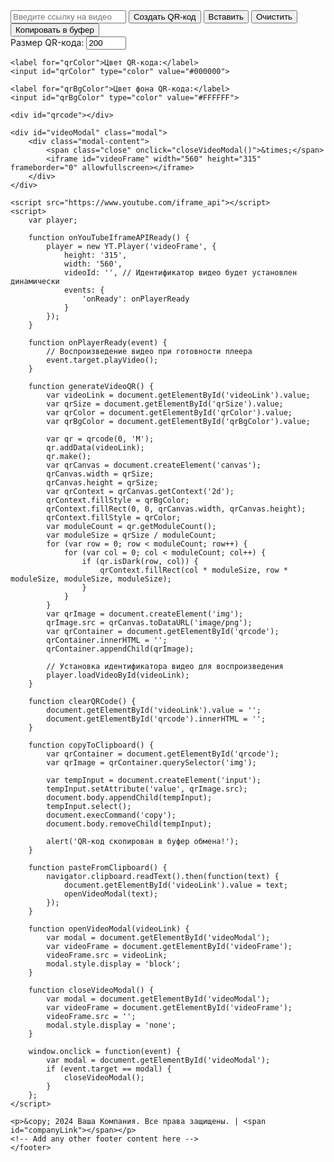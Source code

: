 
<!DOCTYPE html>
<html lang="en">
<head>
    <meta charset="UTF-8">
    <meta name="viewport" content="width=device-width, initial-scale=1.0">
    <link rel="stylesheet" type="text/css" href="styles.css">
    <title>Генератор QR-кода для видео</title>
    <script src="script.js"></script>
    <script src="https://cdnjs.cloudflare.com/ajax/libs/qrcode-generator/1.4.4/qrcode.min.js"></script>
</head>
<body>
    <input id="videoLink" type="text" placeholder="Введите ссылку на видео">
    <button onclick="generateVideoQR()">Создать QR-код</button>
    <button onclick="pasteFromClipboard()">Вставить</button>
    <button onclick="clearQRCode()">Очистить</button>
    <button onclick="copyToClipboard()">Копировать в буфер</button>
    <br>
    <label for="qrSize">Размер QR-кода:</label>
    <input id="qrSize" type="number" min="100" max="500" value="200">
    
    <label for="qrColor">Цвет QR-кода:</label>
    <input id="qrColor" type="color" value="#000000">
    
    <label for="qrBgColor">Цвет фона QR-кода:</label>
    <input id="qrBgColor" type="color" value="#FFFFFF">
    
    <div id="qrcode"></div>

    <div id="videoModal" class="modal">
        <div class="modal-content">
            <span class="close" onclick="closeVideoModal()">&times;</span>
            <iframe id="videoFrame" width="560" height="315" frameborder="0" allowfullscreen></iframe>
        </div>
    </div>

    <script src="https://www.youtube.com/iframe_api"></script>
    <script>
        var player;

        function onYouTubeIframeAPIReady() {
            player = new YT.Player('videoFrame', {
                height: '315',
                width: '560',
                videoId: '', // Идентификатор видео будет установлен динамически
                events: {
                    'onReady': onPlayerReady
                }
            });
        }

        function onPlayerReady(event) {
            // Воспроизведение видео при готовности плеера
            event.target.playVideo();
        }

        function generateVideoQR() {
            var videoLink = document.getElementById('videoLink').value;
            var qrSize = document.getElementById('qrSize').value;
            var qrColor = document.getElementById('qrColor').value;
            var qrBgColor = document.getElementById('qrBgColor').value;

            var qr = qrcode(0, 'M');
            qr.addData(videoLink);
            qr.make();
            var qrCanvas = document.createElement('canvas');
            qrCanvas.width = qrSize;
            qrCanvas.height = qrSize;
            var qrContext = qrCanvas.getContext('2d');
            qrContext.fillStyle = qrBgColor;
            qrContext.fillRect(0, 0, qrCanvas.width, qrCanvas.height);
            qrContext.fillStyle = qrColor;
            var moduleCount = qr.getModuleCount();
            var moduleSize = qrSize / moduleCount;
            for (var row = 0; row < moduleCount; row++) {
                for (var col = 0; col < moduleCount; col++) {
                    if (qr.isDark(row, col)) {
                        qrContext.fillRect(col * moduleSize, row * moduleSize, moduleSize, moduleSize);
                    }
                }
            }
            var qrImage = document.createElement('img');
            qrImage.src = qrCanvas.toDataURL('image/png');
            var qrContainer = document.getElementById('qrcode');
            qrContainer.innerHTML = '';
            qrContainer.appendChild(qrImage);

            // Установка идентификатора видео для воспроизведения
            player.loadVideoById(videoLink);
        }

        function clearQRCode() {
            document.getElementById('videoLink').value = '';
            document.getElementById('qrcode').innerHTML = '';
        }

        function copyToClipboard() {
            var qrContainer = document.getElementById('qrcode');
            var qrImage = qrContainer.querySelector('img');
            
            var tempInput = document.createElement('input');
            tempInput.setAttribute('value', qrImage.src);
            document.body.appendChild(tempInput);
            tempInput.select();
            document.execCommand('copy');
            document.body.removeChild(tempInput);

            alert('QR-код скопирован в буфер обмена!');
        }

        function pasteFromClipboard() {
            navigator.clipboard.readText().then(function(text) {
                document.getElementById('videoLink').value = text;
                openVideoModal(text);
            });
        }

        function openVideoModal(videoLink) {
            var modal = document.getElementById('videoModal');
            var videoFrame = document.getElementById('videoFrame');
            videoFrame.src = videoLink;
            modal.style.display = 'block';
        }

        function closeVideoModal() {
            var modal = document.getElementById('videoModal');
            var videoFrame = document.getElementById('videoFrame');
            videoFrame.src = '';
            modal.style.display = 'none';
        }

        window.onclick = function(event) {
            var modal = document.getElementById('videoModal');
            if (event.target == modal) {
                closeVideoModal();
            }
        };
    </script>
    
    <p>&copy; 2024 Ваша Компания. Все права защищены. | <span id="companyLink"></span></p>
    <!-- Add any other footer content here -->
    </footer>
</body>
</html>


